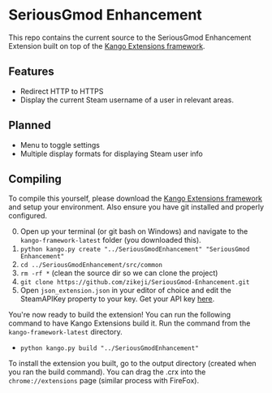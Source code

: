 SeriousGmod Enhancement
=============

This repo contains the current source to the SeriousGmod Enhancement Extension built on top of the [Kango Extensions framework](http://kangoextensions.com/).

Features
-----
* Redirect HTTP to HTTPS
* Display the current Steam username of a user in relevant areas.

Planned
-----
* Menu to toggle settings
* Multiple display formats for displaying Steam user info

Compiling
-----
To compile this yourself, please download the [Kango Extensions framework](http://kangoextensions.com/) and setup your environment. Also ensure you have git installed and properly configured.

0. Open up your terminal (or git bash on Windows) and navigate to the ```kango-framework-latest``` folder (you downloaded this).
0. ```python kango.py create "../SeriousGmodEnhancement" "SeriousGmod Enhancement"```
0. ```cd ../SeriousGmodEnhancement/src/common```
0. ```rm -rf *``` (clean the source dir so we can clone the project)
0. ```git clone https://github.com/zikeji/SeriousGmod-Enhancement.git```
0. Open ```json_extension.json``` in your editor of choice and edit the SteamAPIKey property to your key. Get your API key [here](https://steamcommunity.com/dev/apikey).

You're now ready to build the extension! You can run the following command to have Kango Extensions build it. Run the command from the ```kango-framework-latest``` directory.
* ```python kango.py build "../SeriousGmodEnhancement"```

To install the extension you built, go to the output directory (created when you ran the build command). You can drag the .crx into the ```chrome://extensions``` page (similar process with FireFox).